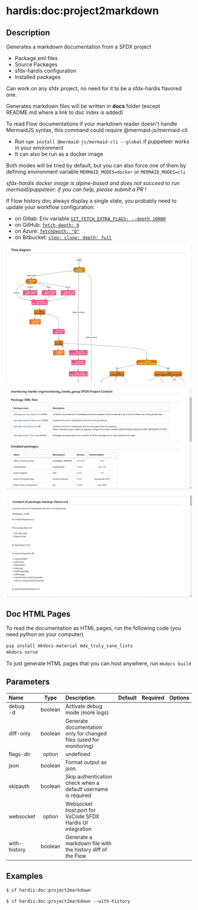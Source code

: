 <!-- This file has been generated with command 'sf hardis:doc:plugin:generate'. Please do not update it manually or it may be overwritten -->
# hardis:doc:project2markdown

## Description

Generates a markdown documentation from a SFDX project

- Package.xml files
- Source Packages
- sfdx-hardis configuration
- Installed packages

Can work on any sfdx project, no need for it to be a sfdx-hardis flavored one.

Generates markdown files will be written in **docs** folder (except README.md where a link to doc index is added)

To read Flow documentations if your markdown reader doesn't handle MermaidJS syntax, this command could require @mermaid-js/mermaid-cli

- Run `npm install @mermaid-js/mermaid-cli --global` if puppeteer works in your environment
- It can also be run as a docker image

Both modes will be tried by default, but you can also force one of them by defining environment variable `MERMAID_MODES=docker` or `MERMAID_MODES=cli`

_sfdx-hardis docker image is alpine-based and does not succeed to run mermaid/puppeteer: if you can help, please submit a PR !_

If Flow history doc always display a single state, you probably need to update your workflow configuration:

- on Gitlab: Env variable [`GIT_FETCH_EXTRA_FLAGS: --depth 10000`](https://github.com/hardisgroupcom/sfdx-hardis/blob/main/defaults/monitoring/.gitlab-ci.yml#L11)
- on GitHub: [`fetch-depth: 0`](https://github.com/hardisgroupcom/sfdx-hardis/blob/main/defaults/monitoring/.github/workflows/org-monitoring.yml#L58)
- on Azure: [`fetchDepth: "0"`](https://github.com/hardisgroupcom/sfdx-hardis/blob/main/defaults/monitoring/azure-pipelines.yml#L39)
- on Bitbucket: [`step: clone: depth: full`](https://github.com/hardisgroupcom/sfdx-hardis/blob/main/defaults/monitoring/bitbucket-pipelines.yml#L18)

![Screenshot flow doc](https://github.com/hardisgroupcom/sfdx-hardis/raw/main/docs/assets/images/screenshot-flow-doc.jpg)

![Screenshot project documentation](https://github.com/hardisgroupcom/sfdx-hardis/raw/main/docs/assets/images/screenshot-project-doc.jpg)

![Screenshot project documentation](https://github.com/hardisgroupcom/sfdx-hardis/raw/main/docs/assets/images/screenshot-project-doc-2.jpg)

## Doc HTML Pages

To read the documentation as HTML pages, run the following code (you need python on your computer)

```python
pip install mkdocs-material mdx_truly_sane_lists
mkdocs serve
```

To just generate HTML pages that you can host anywhere, run `mkdocs build`



## Parameters

|Name|Type|Description|Default|Required|Options|
|:---|:--:|:----------|:-----:|:------:|:-----:|
|debug<br/>-d|boolean|Activate debug mode (more logs)||||
|diff-only|boolean|Generate documentation only for changed files (used for monitoring)||||
|flags-dir|option|undefined||||
|json|boolean|Format output as json.||||
|skipauth|boolean|Skip authentication check when a default username is required||||
|websocket|option|Websocket host:port for VsCode SFDX Hardis UI integration||||
|with-history|boolean|Generate a markdown file with the history diff of the Flow||||

## Examples

```shell
$ sf hardis:doc:project2markdown
```

```shell
$ sf hardis:doc:project2markdown --with-history
```


